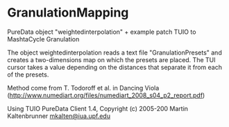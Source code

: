 GranulationMapping
==================


PureData object "weightedinterpolation" + example patch TUIO to MashtaCycle Granulation

The object weightedinterpolation reads a text file "GranulationPresets" and creates a two-dimensions map on which the presets are placed.
The TUI cursor takes a value depending on the distances that separate it from each of the presets.

Method come from T. Todoroff et al. in Dancing Viola (http://www.numediart.org/files/numediart_2008_s04_p2_report.pdf)


Using TUIO PureData Client 1.4, Copyright (c) 2005-200 Martin Kaltenbrunner <mkalten@iua.upf.edu>
